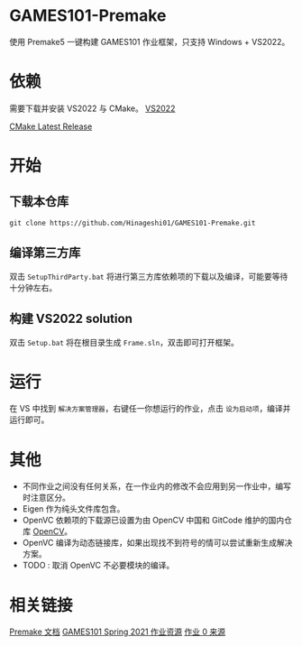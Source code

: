 # GAMES101-Premake
使用 Premake5 一键构建 GAMES101 作业框架，只支持 Windows + VS2022。

# 依赖
需要下载并安装 VS2022 与 CMake。
[VS2022](https://visualstudio.microsoft.com/zh-hans/downloads/)

[CMake Latest Release](https://cmake.org/download/)

# 开始
## 下载本仓库
`git clone https://github.com/Hinageshi01/GAMES101-Premake.git`

## 编译第三方库
双击 `SetupThirdParty.bat`
将进行第三方库依赖项的下载以及编译，可能要等待十分钟左右。

## 构建 VS2022 solution
双击 `Setup.bat`
将在根目录生成 `Frame.sln`，双击即可打开框架。

# 运行
在 VS 中找到 `解决方案管理器`，右键任一你想运行的作业，点击 `设为启动项`，编译并运行即可。

# 其他
- 不同作业之间没有任何关系，在一作业内的修改不会应用到另一作业中，编写时注意区分。
- Eigen 作为纯头文件库包含。
- OpenVC 依赖项的下载源已设置为由 OpenCV 中国和 GitCode 维护的国内仓库 [OpenCV](https://gitcode.net/opencv/opencv)。
- OpenVC 编译为动态链接库，如果出现找不到符号的情可以尝试重新生成解决方案。
- TODO : 取消 OpenVC 不必要模块的编译。

# 相关链接
[Premake 文档](https://premake.github.io/)
[GAMES101 Spring 2021 作业资源](https://games-cn.org/forums/topic/s2021-games101-zuoyehuizong/)
[作业 0 来源](https://github.com/slicol/Games101-Homework-Win)
